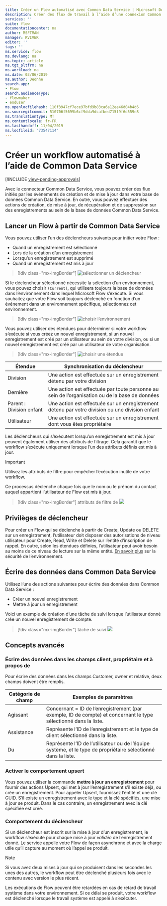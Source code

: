 ```yaml
---
title: Créer un Flow automatisé avec Common Data Service | Microsoft Docs
description: Créer des flux de travail à l’aide d’une connexion Common Data Service et Microsoft Flow
services: ''
suite: flow
documentationcenter: na
author: MSFTMAN
manager: KVIVEK
editor: ''
tags: ''
ms.service: flow
ms.devlang: na
ms.topic: article
ms.tgt_pltfrm: na
ms.workload: na
ms.date: 03/06/2019
ms.author: Deonhe
search.app:
- Flow
search.audienceType:
- flowmaker
- enduser
ms.openlocfilehash: 110f3947cf7ece97bfd9b83ca6a12ee46d04b4d6
ms.sourcegitcommit: 510706f5699b6cf9dda9dcafbed715f9f6d559e8
ms.translationtype: MT
ms.contentlocale: fr-FR
ms.lasthandoff: 11/04/2019
ms.locfileid: "73547114"
---
```

# <a name="create-an-automated-flow-by-using-common-data-service"></a>Créer un workflow automatisé à l’aide de Common Data Service
[!INCLUDE [view-pending-approvals](includes/cc-rebrand.md)]

Avec le connecteur Common Data Service, vous pouvez créer des flux initiés par les événements de création et de mise à jour dans votre base de données Common Data Service. En outre, vous pouvez effectuer des actions de création, de mise à jour, de récupération et de suppression sur des enregistrements au sein de la base de données Common Data Service.

## <a name="initiate-a-flow-from-common-data-service"></a>Lancer un Flow à partir de Common Data Service

Vous pouvez utiliser l’un des déclencheurs suivants pour initier votre Flow :

- Quand un enregistrement est sélectionné
- Lors de la création d’un enregistrement
- Lorsqu’un enregistrement est supprimé
- Quand un enregistrement est mis à jour


> [!div class="mx-imgBorder"]
> ![sélectionner un déclencheur](./media/cds-connector/Triggers.png)

Si le déclencheur sélectionné nécessite la sélection d’un environnement, vous pouvez choisir `(Current)`, qui utilisera toujours la base de données dans l’environnement dans lequel Microsoft Flow s’exécute. Si vous souhaitez que votre Flow soit toujours déclenché en fonction d’un événement dans un environnement spécifique, sélectionnez cet environnement.

> [!div class="mx-imgBorder"]
> ![choisir l’environnement](./media/cds-connector/Environments.png)

Vous pouvez utiliser des étendues pour déterminer si votre workflow s’exécute si vous créez un nouvel enregistrement, si un nouvel enregistrement est créé par un utilisateur au sein de votre division, ou si un nouvel enregistrement est créé par un utilisateur de votre organisation.

> [!div class="mx-imgBorder"]
> ![choisir une étendue](./media/cds-connector/Scopes.png)

|Étendue|Synchronisation du déclencheur|
| --- | --- |
|Division|Une action est effectuée sur un enregistrement détenu par votre division|
|Dernière|Une action est effectuée par toute personne au sein de l’organisation ou de la base de données|
|Parent : Division enfant|Une action est effectuée sur un enregistrement détenu par votre division ou une division enfant|
|Utilisateur|Une action est effectuée sur un enregistrement dont vous êtes propriétaire|

Les déclencheurs qui s’exécutent lorsqu’un enregistrement est mis à jour peuvent également utiliser des attributs de filtrage. Cela garantit que le workflow s’exécute uniquement lorsque l’un des attributs définis est mis à jour.

> [!IMPORTANT]
> Utilisez les attributs de filtre pour empêcher l’exécution inutile de votre workflow.

Ce processus déclenche chaque fois que le nom ou le prénom du contact auquel appartient l’utilisateur de Flow est mis à jour.

> [!div class="mx-imgBorder"]
> attributs de filtre de ![](./media/cds-connector/FilterAttributes.png)

## <a name="trigger-privileges"></a>Privilèges de déclencheur

Pour créer un Flow qui se déclenche à partir de Create, Update ou DELETE sur un enregistrement, l’utilisateur doit disposer des autorisations de niveau utilisateur pour Create, Read, Write et Delete sur l’entité d’inscription de rappel. En outre, selon les étendues définies, l’utilisateur peut avoir besoin au moins de ce niveau de lecture sur la même entité.  [En savoir plus](https://docs.microsoft.com/power-platform/admin/database-security) sur la sécurité de l’environnement.

## <a name="write-data-into-common-data-service"></a>Écrire des données dans Common Data Service

Utilisez l’une des actions suivantes pour écrire des données dans Common Data Service :

- Créer un nouvel enregistrement
- Mettre à jour un enregistrement

Voici un exemple de création d’une tâche de suivi lorsque l’utilisateur donné crée un nouvel enregistrement de compte.  

> [!div class="mx-imgBorder"]
> tâche de suivi ![](./media/cds-connector/Regarding.png)

## <a name="advanced-concepts"></a>Concepts avancés

### <a name="write-data-into-customer-owner-and-regarding-fields"></a>Écrire des données dans les champs client, propriétaire et à propos de

Pour écrire des données dans les champs Customer, owner et relative, deux champs doivent être remplis.

| Catégorie de champ | Exemples de paramètres |
| --- | --- |
| Agissant | Concernant = ID de l’enregistrement (par exemple, ID de compte) et concernant le type sélectionné dans la liste. |
| Assistance | Représente l’ID de l’enregistrement et le type de client sélectionné dans la liste. |
| Du | Représente l’ID de l’utilisateur ou de l’équipe système, et le type de propriétaire sélectionné dans la liste. |

### <a name="enable-upsert-behavior"></a>Activer le comportement upsert

Vous pouvez utiliser la commande **mettre à jour un enregistrement** pour fournir des actions Upsert, qui met à jour l’enregistrement s’il existe déjà, ou crée un enregistrement. Pour appeler Upsert, fournissez l’entité et une clé GUID. S’il existe un enregistrement avec le type et la clé spécifiés, une mise à jour se produit. Dans le cas contraire, un enregistrement avec la clé spécifiée est créé.

### <a name="trigger-behavior"></a>Comportement du déclencheur

Si un déclencheur est inscrit sur la mise à jour d’un enregistrement, le workflow s’exécute pour chaque mise à jour *validée* de l’enregistrement donné. Le service appelle votre Flow de façon asynchrone et avec la charge utile qu’il capture au moment où l’appel se produit.

> [!NOTE]
> Si vous avez deux mises à jour qui se produisent dans les secondes les unes des autres, le workflow peut être déclenché plusieurs fois avec le contenu avec version le plus récent.

Les exécutions de Flow peuvent être retardées en cas de retard de travail système dans votre environnement.  Si ce délai se produit, votre workflow est déclenché lorsque le travail système est appelé à s’exécuter.
